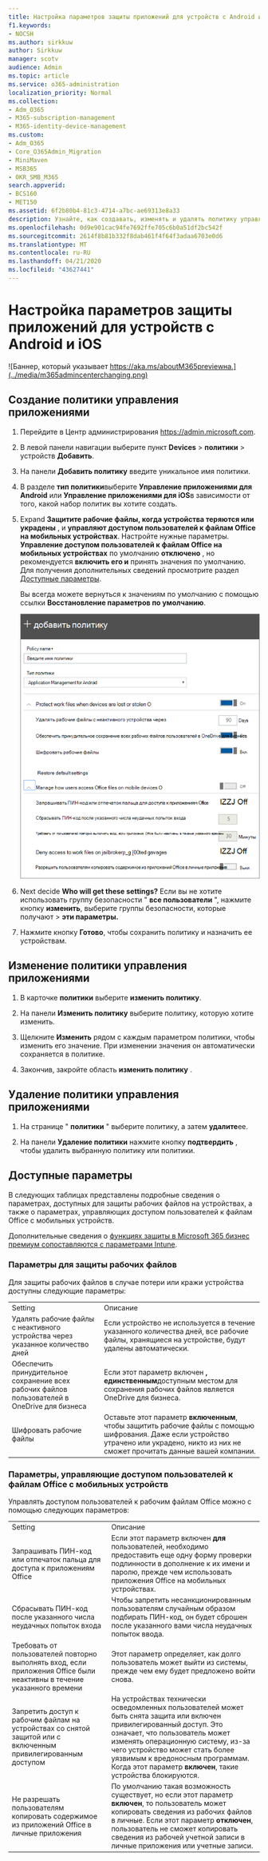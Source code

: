 ```yaml
---
title: Настройка параметров защиты приложений для устройств с Android и iOS
f1.keywords:
- NOCSH
ms.author: sirkkuw
author: Sirkkuw
manager: scotv
audience: Admin
ms.topic: article
ms.service: o365-administration
localization_priority: Normal
ms.collection:
- Adm_O365
- M365-subscription-management
- M365-identity-device-management
ms.custom:
- Adm_O365
- Core_O365Admin_Migration
- MiniMaven
- MSB365
- OKR_SMB_M365
search.appverid:
- BCS160
- MET150
ms.assetid: 6f2b80b4-81c3-4714-a7bc-ae69313e8a33
description: Узнайте, как создавать, изменять и удалять политику управления приложениями, а также защищать рабочие файлы на устройствах с Android или iOS.
ms.openlocfilehash: 0d9e901cac94fe7692ffe705c6b0a51df2bc542f
ms.sourcegitcommit: 2614f8b81b332f8dab461f4f64f3adaa6703e0d6
ms.translationtype: MT
ms.contentlocale: ru-RU
ms.lasthandoff: 04/21/2020
ms.locfileid: "43627441"
---
```

# <a name="set-app-protection-settings-for-android-or-ios-devices"></a>Настройка параметров защиты приложений для устройств с Android и iOS

![Баннер, который указывает https://aka.ms/aboutM365previewна.](../media/m365admincenterchanging.png)

## <a name="create-an-app-management-policy"></a>Создание политики управления приложениями

1. Перейдите в Центр администрирования <a href="https://go.microsoft.com/fwlink/p/?linkid=837890" target="_blank">https://admin.microsoft.com</a>. 
    
2. В левой панели навигации выберите пункт **Devices** \> **политики** \> устройств **Добавить**.
  
3. На панели **Добавить политику** введите уникальное имя политики. 
    
4. В разделе **тип политики**выберите **Управление приложениями для Android** или **Управление приложениями для iOS**в зависимости от того, какой набор политик вы хотите создать. 
    
5. Expand **Защитите рабочие файлы, когда устройства теряются или украдены** , и **управляют доступом пользователей к файлам Office на мобильных устройствах**. Настройте нужные параметры. **Управление доступом пользователей к файлам Office на мобильных устройствах** по умолчанию **отключено** , но рекомендуется **включить его и** принять значения по умолчанию. Для получения дополнительных сведений просмотрите раздел [Доступные параметры](#available-settings). 
    
    Вы всегда можете вернуться к значениям по умолчанию с помощью ссылки **Восстановление параметров по умолчанию**. 
    
    ![Screenshot of Create a policy with Application management for Android selected](../media/eabbe06d-ac0a-4f3a-8630-68c808b1e662.png)
  
6. Next decide **Who will get these settings?** Если вы не хотите использовать группу безопасности " **все пользователи** ", нажмите кнопку **изменить**, выберите группы безопасности, которые получают \> **эти параметры.**
    
7. Нажмите кнопку **Готово**, чтобы сохранить политику и назначить ее устройствам. 
    
## <a name="edit-an-app-management-policy"></a>Изменение политики управления приложениями

1. В карточке **политики** выберите **изменить политику**.
    
2. На панели **Изменить политику** выберите политику, которую хотите изменить. 
    
3. Щелкните **Изменить** рядом с каждым параметром политики, чтобы изменить его значение. При изменении значения он автоматически сохраняется в политике.
    
4. Закончив, закройте область **изменить политику** . 
    
## <a name="delete-an-app-management-policy"></a>Удаление политики управления приложениями

1. На странице " **политики** " выберите политику, а затем **удалите**ее.
    
2. На панели **Удаление политики** нажмите кнопку **подтвердить** , чтобы удалить выбранную политику или политики. 
    
## <a name="available-settings"></a>Доступные параметры

В следующих таблицах представлены подробные сведения о параметрах, доступных для защиты рабочих файлов на устройствах, а также о параметрах, управляющих доступом пользователей к файлам Office с мобильных устройств.
  
 Дополнительные сведения о [функциях защиты в Microsoft 365 бизнес премиум сопоставляются с параметрами Intune](map-protection-features-to-intune-settings.md). 
  
### <a name="settings-that-protect-work-files"></a>Параметры для защиты рабочих файлов

Для защиты рабочих файлов в случае потери или кражи устройства доступны следующие параметры:
  
|||
|:-----|:-----|
|Setting  <br/> |Описание  <br/> |
|Удалять рабочие файлы с неактивного устройства через указанное количество дней  <br/> |Если устройство не используется в течение указанного количества дней, все рабочие файлы, хранящиеся на устройстве, будут удалены автоматически.  <br/> |
|Обеспечить принудительное сохранение всех рабочих файлов пользователей в OneDrive для бизнеса  <br/> |Если этот параметр включен **, единственным**доступным местом для сохранения рабочих файлов является OneDrive для бизнеса.  <br/> |
|Шифровать рабочие файлы  <br/> |Оставьте этот параметр **включенным**, чтобы защитить рабочие файлы с помощью шифрования. Даже если устройство утрачено или украдено, никто из них не сможет прочитать данные вашей компании.  <br/> |
   
### <a name="settings-that-control-how-users-access-office-files-on-mobile-devices"></a>Параметры, управляющие доступом пользователей к файлам Office с мобильных устройств

Управлять доступом пользователей к рабочим файлам Office можно с помощью следующих параметров:
  
|||
|:-----|:-----|
|Setting  <br/> |Описание  <br/> |
|Запрашивать ПИН-код или отпечаток пальца для доступа к приложениям Office  <br/> |Если этот параметр включен **для** пользователей, необходимо предоставить еще одну форму проверки подлинности в дополнение к их имени и паролю, прежде чем использовать приложения Office на мобильных устройствах.<br/> |
|Сбрасывать ПИН-код после указанного числа неудачных попыток входа  <br/> |Чтобы запретить несанкционированным пользователям случайным образом подбирать ПИН-код, он будет сброшен после указанного вами числа неудачных попыток ввода.  <br/> |
|Требовать от пользователей повторно выполнять вход, если приложения Office были неактивны в течение указанного времени  <br/> |Этот параметр определяет, как долго пользователь может выйти из системы, прежде чем ему будет предложено войти снова.  <br/> |
|Запретить доступ к рабочим файлам на устройствах со снятой защитой или с включенным привилегированным доступом  <br/> |На устройствах технически осведомленных пользователей может быть снята защита или включен привилегированный доступ. Это означает, что пользователь может изменять операционную систему, из-за чего устройство может стать более уязвимым к вредоносным программам. Когда этот параметр **включен**, такие устройства блокируются.  <br/> |
|Не разрешать пользователям копировать содержимое из приложений Office в личные приложения  <br/> |По умолчанию такая возможность существует, но если этот параметр **включен**, то пользователь может копировать сведения из рабочих файлов в личные. Если этот параметр **отключен**, пользователь не сможет копировать сведения из рабочей учетной записи в личные приложения или учетные записи.  <br/> |
